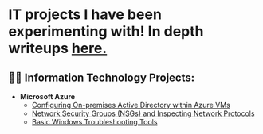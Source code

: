 <h1>IT projects I have been experimenting with! In depth writeups <a href="https://www.linkedin.com/in/henryossinger/">here.</a></h1>

<h2>👨‍💻 Information Technology Projects:</h2>

- <b>Microsoft Azure</b>
  - [Configuring On-premises Active Directory within Azure VMs](https://github.com/henryossinger/Active-Directory)
  - [Network Security Groups (NSGs) and Inspecting Network Protocols](https://github.com/henryossinger/Network-Protocols)
  - [Basic Windows Troubleshooting Tools](https://github.com/henryossinger/Windows-Troubleshooting)




